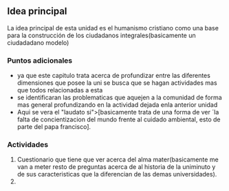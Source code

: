 ## Idea principal

La idea principal de esta unidad es  el  humanismo cristiano como una base para la construcción de los ciudadanos integrales(basicamente un ciudadadano modelo)

### Puntos adicionales 
*  ya que este capitulo trata acerca  de profundizar entre las diferentes dimensiones que posee la uni se busca  que se hagan actividades mas que todos relacionadas a esta
* se identificaran las problematicas que aquejen a la comunidad de forma  mas  general profundizando en  la actividad dejada enla anterior unidad
* Aqui se vera el "laudato  si">[basicamente trata de una forma de ver ´la falta de concientizacion del mundo frente al cuidado ambiental, esto de parte del papa francisco].
### Actividades
1. Cuestionario que tiene que ver acerca del alma mater(basicamente me van a meter resto de preguntas acerca de  al historia de la uniminuto y de sus caracteristicas que la diferencian de las demas universidades).
2. 